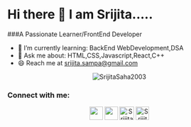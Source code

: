 # Hi there 👋 I am Srijita.....
###A Passionate Learner/FrontEnd Developer



- 🌱 I’m currently learning: BackEnd WebDevelopment,DSA
- 💬 Ask me about: HTML,CSS,Javascript,React,C++
- 😄 Reach me at srijita.sampa@gmail.com

<p align="center"><img align="center" src="https://github-readme-stats.vercel.app/api/top-langs?username=SrijitaSaha2003&show_icons=true&locale=en&layout=compact" alt="SrijitaSaha2003" /></p>


<h3 align="left">Connect with me:</h3> 
<p align="center">
<a href="https://www.facebook.com/profile.php?id=100076926168055" target="blank"><img align="center" src="https://cdn-icons-png.flaticon.com/512/733/733547.png" height="30" width="30" /></a>
<a href="https://www.instagram.com/sriji_ta18/" target="blank"><img align="center" src="https://cdn-icons-png.flaticon.com/512/1384/1384063.png" height="30" width="30" /></a>
<a href="www.linkedin.com/in/srijita-saha-76710a227" target="blank"><img align="center" src="https://cdn-icons-png.flaticon.com/512/3536/3536505.png" alt="SrijitaSaha" height="30" width="33" /></a>
<a href="https://github.com/SrijitaSaha2003" target="blank"><img align="center" src="https://cdn-icons-png.flaticon.com/512/25/25657.png" alt="SrijitaSaha2003" height="30" width="30" /></a>
</p>
<!--
**SrijitaSaha2003/SrijitaSaha2003** is a ✨ _special_ ✨ repository because its `README.md` (this file) appears on your GitHub profile.

Here are some ideas to get you started:

- 🔭 I’m currently working on ...       -->
